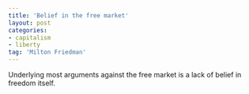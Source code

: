 ```yaml
---
title: 'Belief in the free market'
layout: post
categories:
- capitalism
- liberty
tag: 'Milton Friedman'
---
```


Underlying most arguments against the free market is a lack of belief in freedom itself.
